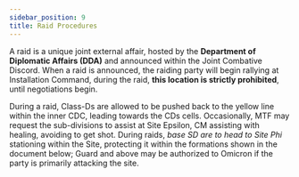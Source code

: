 ```yaml
---
sidebar_position: 9
title: Raid Procedures
---
```


A raid is a unique joint external affair, hosted by the **Department of Diplomatic Affairs (DDA)** and announced within the Joint Combative Discord. When a raid is announced, the raiding party will begin rallying at Installation Command, during the raid, **this location is strictly prohibited**, until negotiations begin.

During a raid, Class-Ds are allowed to be pushed back to the yellow line within the inner CDC, leading towards the CDs cells. Occasionally, MTF may request the sub-divisions to assist at Site Epsilon, CM assisting with healing, avoiding to get shot. During raids, _base SD are to head to Site Phi_ stationing within the Site, protecting it within the formations shown in the document below;
Guard and above may be authorized to Omicron if the party is primarily attacking the site.
